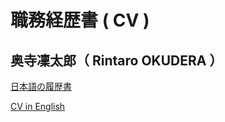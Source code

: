 # 職務経歴書 ( CV )

## 奥寺凜太郎（ Rintaro OKUDERA ）

[日本語の履歴書](https://rin-poko.github.io/cv/japanese)

[CV in English](https://rin-poko.github.io/cv//english)
